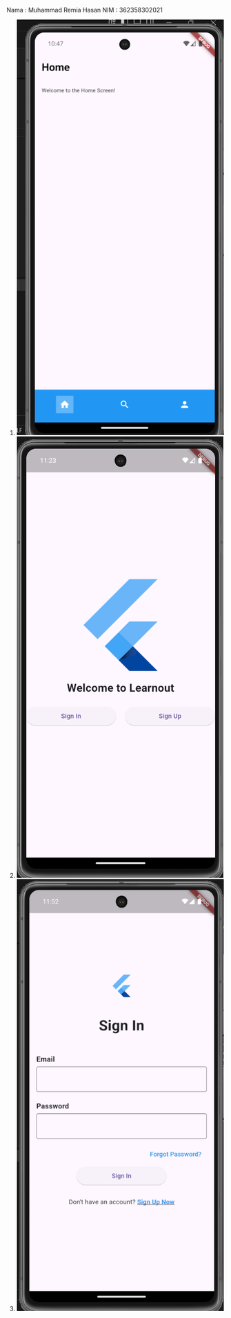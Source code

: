 Nama : Muhammad Remia Hasan
NIM : 362358302021

1. ![membuat screen pada halaman home](image.png)
2. ![membuat screen pada halaman splash](image-1.png)
3. ![membuat screen pada halaman signin](image-2.png)